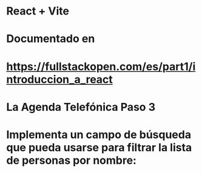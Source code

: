 # React + Vite
# Documentado en 
# https://fullstackopen.com/es/part1/introduccion_a_react

# La Agenda Telefónica Paso 3
# Implementa un campo de búsqueda que pueda usarse para filtrar la lista de personas por nombre:



